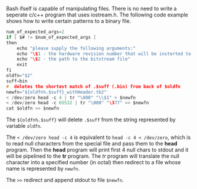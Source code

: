 Bash ifself is capable of manipulating files. There is no need to write a seperate c/c++ program that uses iostream.h. The following code example shows how to write certain patterns to a binary file. 

```c
num_of_expected_args=2
if [ $# != $num_of_expected_args ]
then
    echo "please supply the following arguments:"
    echo "\$1 - the hardware revision number that will be insterted to the bitstream file"
    echo "\$2 - the path to the bitstream file"
    exit
fi
oldfn="$2"
suff=bin
#  deletes the shortest match of .$suff (.bin) from back of $oldfn
newfn="${oldfn%.$suff}_withHeader.tb2"
< /dev/zero head -c 4 | tr "\000" "\\$1" > $newfn 
< /dev/zero head -c 65532 | tr "\000" "\377" >> $newfn 
cat $oldfn >> $newfn
```

The `${oldfn%.$suff}` will delete `.$suff` from the string represented by variable `oldfn`.

The `< /dev/zero head -c 4` is equivalent to `head -c 4 < /dev/zero`, which is to read null characters from the special file and pass them to the **head** program. Then the **head** program will print first 4 null chars to stdout and it will be pipelined to the **tr** program. The *tr* program will translate the null character into a specified number (in octal) then redirect to a file whose name is represented by `newfn`.

The `>>` redirect and append stdout to file `$newfn`.
